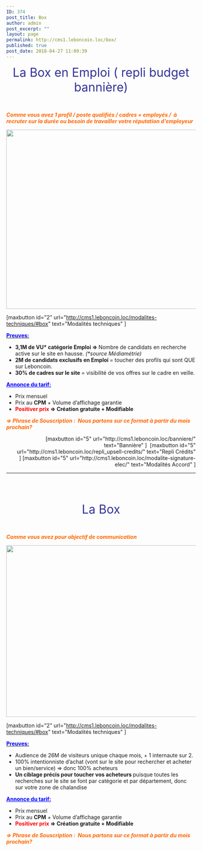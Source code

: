 ```yaml
---
ID: 374
post_title: Box
author: admin
post_excerpt: ""
layout: page
permalink: http://cms1.leboncoin.loc/box/
published: true
post_date: 2018-04-27 11:09:39
---
```

<p id="box" style="text-align: center;"><span style="font-size: 24pt; color: #333399;">La Box en Emploi ( repli budget bannière)</span></p>
&nbsp;

<span style="color: #ff6600;"><b><i>Comme vous avez 1 profil / poste qualifiés / cadres + employés /  à recruter sur la durée ou besoin de travailler votre réputation d’employeur</i></b></span>

<a href="/wp-content/uploads/2018/05/Box1.png"><img class="aligncenter size-full wp-image-481" src="/wp-content/uploads/2018/05/Box1.png" alt="" width="1596" height="475" /></a>

[maxbutton id="2" url="http://cms1.leboncoin.loc/modalites-techniques/#box" text="Modalités techniques" ]

<span style="text-decoration: underline;"><span style="color: #0000ff;"><strong>Preuves:</strong></span></span>
<ul>
 	<li><b>3,1M de VU* catégorie Emploi =&gt; </b>Nombre de candidats en recherche active sur le site en hausse. <i>(*source Médiamétrie)</i></li>
 	<li><b>2M de candidats exclusifs en Emploi </b>= toucher des profils qui sont QUE sur Leboncoin.</li>
 	<li><b>30% de cadres sur le site </b>= visibilité de vos offres sur le cadre en veille.</li>
</ul>
<span style="color: #0000ff;"><strong><span style="text-decoration: underline;">Annonce du tarif:</span></strong></span>
<ul>
 	<li>Prix mensuel</li>
 	<li>Prix au <b>CPM</b> + Volume d’affichage garantie</li>
 	<li><b><span style="color: #ff0000;">Positiver prix</span> =&gt; </b><b>Création gratuite + Modifiable</b></li>
</ul>
<span style="color: #ff6600;"><b><i>=&gt; Phrase de Souscription :  </i></b><b><i>Nous partons sur ce format à partir du mois prochain?</i></b></span>
<p style="text-align: right;">[maxbutton id="5" url="http://cms1.leboncoin.loc/banniere/" text="Bannière" ]  [maxbutton id="5" url="http://cms1.leboncoin.loc/repli_upsell-credits/" text="Repli Crédits" ] [maxbutton id="5" url="http://cms1.leboncoin.loc/modalite-signature-elec/" text="Modalités Accord" ]</p>


<hr />

&nbsp;

&nbsp;
<p id="box_bus" style="text-align: center;"><span style="font-size: 24pt; color: #333399;">La Box</span></p>
&nbsp;

<span style="color: #ff6600;"><b><i>Comme vous avez pour objectif de communication</i></b></span>

<a href="/wp-content/uploads/2018/05/Box_bus1.png"><img class="aligncenter size-full wp-image-482" src="/wp-content/uploads/2018/05/Box_bus1.png" alt="" width="1593" height="455" /></a>

[maxbutton id="2" url="http://cms1.leboncoin.loc/modalites-techniques/#box" text="Modalités techniques" ]

<span style="text-decoration: underline;"><span style="color: #0000ff;"><strong>Preuves:</strong></span></span>
<ul>
 	<li>Audience de 26M de visiteurs unique chaque mois, + 1 internaute sur 2.</li>
 	<li>100% intentionniste d’achat (vont sur le site pour rechercher et acheter un bien/service) =&gt; donc 100% acheteurs</li>
 	<li><b>Un ciblage précis pour toucher vos acheteurs </b>puisque toutes les recherches sur le site se font par catégorie et par département, donc sur votre zone de chalandise</li>
</ul>
<span style="color: #0000ff;"><strong><span style="text-decoration: underline;">Annonce du tarif:</span></strong></span>
<ul>
 	<li>Prix mensuel</li>
 	<li>Prix au <b>CPM</b> + Volume d’affichage garantie</li>
 	<li><b><span style="color: #ff0000;">Positiver prix</span> =&gt; </b><b>Création gratuite + Modifiable</b></li>
</ul>
<span style="color: #ff6600;"><b><i>=&gt; Phrase de Souscription :  </i></b><b><i>Nous partons sur ce format à partir du mois prochain?</i></b></span>